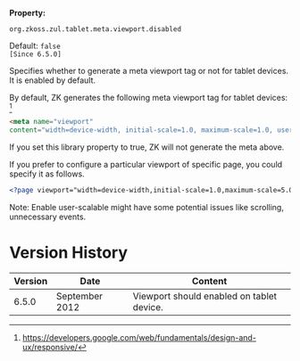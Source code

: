 **Property:**

`org.zkoss.zul.tablet.meta.viewport.disabled`

Default: `false`  
`[Since 6.5.0]`

Specifies whether to generate a meta viewport tag or not for tablet
devices. It is enabled by default.

By default, ZK generates the following meta viewport tag for tablet
devices: [^1]

```html
<meta name="viewport" 
content="width=device-width, initial-scale=1.0, maximum-scale=1.0, user-scalable=no" >
```

If you set this library property to true, ZK will not generate the meta
above.

If you prefer to configure a particular viewport of specific page, you
could specify it as follows.

```xml
<?page viewport="width=device-width,initial-scale=1.0,maximum-scale=5.0"?>
```

Note: Enable user-scalable might have some potential issues like
scrolling, unnecessary events.

<references/>

# Version History

| Version | Date           | Content                                   |
|---------|----------------|-------------------------------------------|
| 6.5.0   | September 2012 | Viewport should enabled on tablet device. |

[^1]: <https://developers.google.com/web/fundamentals/design-and-ux/responsive/>
